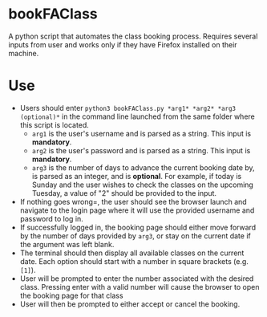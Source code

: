 # bookFAClass
A python script that automates the class booking process. Requires several inputs from user and works only if they have Firefox installed on their machine.

# Use
- Users should enter `python3 bookFAClass.py *arg1* *arg2* *arg3 (optional)*` in the command line launched from the same folder where this script is located.
  - `arg1` is the user's username and is parsed as a string. This input is **mandatory**.
  - `arg2` is the user's password and is parsed as a string. This input is **mandatory**.
  - `arg3` is the number of days to advance the current booking date by, is parsed as an integer, and is **optional**. For example, if today is Sunday and the user wishes to check the classes on the upcoming Tuesday, a value of "2" should be provided to the input.
- If nothing goes wrong=, the user should see the browser launch and navigate to the login page where it will use the provided username and password to log in. 
- If successfully logged in, the booking page should either move forward by the number of days provided by `arg3`, or stay on the current date if the argument was left blank.
- The terminal should then display all available classes on the current date. Each option should start with a number in square brackets (e.g. `[1]`).
- User will be prompted to enter the number associated with the desired class. Pressing enter with a valid number will cause the browser to open the booking page for that class
- User will then be prompted to either accept or cancel the booking.
